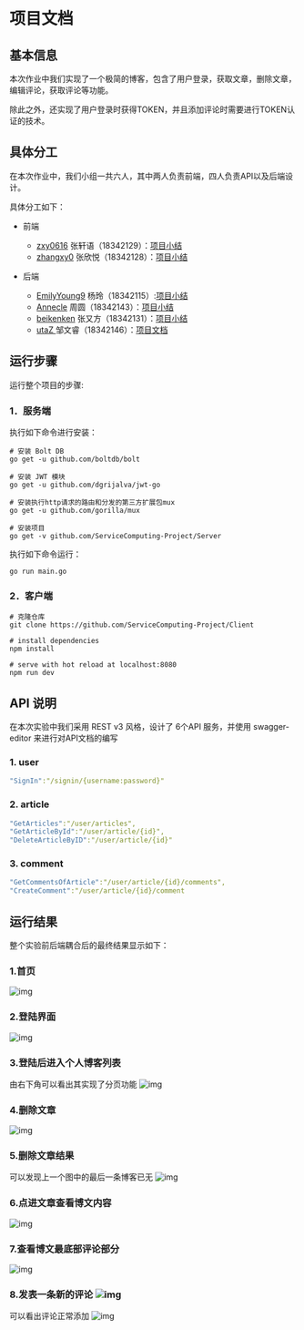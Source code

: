 # 项目文档

## 基本信息

本次作业中我们实现了一个极简的博客，包含了用户登录，获取文章，删除文章，编辑评论，获取评论等功能。

除此之外，还实现了用户登录时获得TOKEN，并且添加评论时需要进行TOKEN认证的技术。

## 具体分工

在本次作业中，我们小组一共六人，其中两人负责前端，四人负责API以及后端设计。

具体分工如下：

- 前端
  - [zxy0616](https://github.com/orgs/ServiceComputing-Project/people/zxy0616) 张轩语（18342129）：[项目小结](https://blog.csdn.net/qq_43233275/article/details/111556495)
  - [zhangxy0](https://github.com/orgs/ServiceComputing-Project/people/zhangxy0) 张欣悦（18342128）：[项目小结](https://blog.csdn.net/weixin_43985359/article/details/111567422)

- 后端
  - [EmilyYoung9](https://github.com/orgs/ServiceComputing-Project/people/EmilyYoung9) 杨玲（18342115）:[项目小结](https://shimo.im/docs/vTYDgPWXqX8QJPKy)
  - [Annecle](https://github.com/orgs/ServiceComputing-Project/people/Annecle)  周圆（18342143）：[项目小结](https://shimo.im/docs/JQW8QhdtX9GCdDxQ/)
  - [beikenken](https://github.com/orgs/ServiceComputing-Project/people/beikenken) 张又方（18342131）：[项目小结](https://blog.csdn.net/weixin_43227340/article/details/111558288)
  - [utaZ ](https://github.com/orgs/ServiceComputing-Project/people/utaZ) 邹文睿（18342146）：[项目文档](https://blog.csdn.net/weixin_45683170/article/details/111563379)



## 运行步骤

运行整个项目的步骤:

### 1．服务端

执行如下命令进行安装：

```
# 安装 Bolt DB
go get -u github.com/boltdb/bolt

# 安装 JWT 模块
go get -u github.com/dgrijalva/jwt-go

# 安装执行http请求的路由和分发的第三方扩展包mux
go get -u github.com/gorilla/mux

# 安装项目
go get -v github.com/ServiceComputing-Project/Server
```

执行如下命令运行：

```
go run main.go
```

### 2．客户端

```
# 克隆仓库
git clone https://github.com/ServiceComputing-Project/Client

# install dependencies
npm install

# serve with hot reload at localhost:8080
npm run dev
```

## API 说明

在本次实验中我们采用 REST v3 风格，设计了 6个API 服务，并使用 swagger-editor 来进行对API文档的编写

### 1. user

```yaml
"SignIn":"/signin/{username:password}"
```

### 2. article

```yaml
"GetArticles":"/user/articles",
"GetArticleById":"/user/article/{id}",
"DeleteArticleByID":"/user/article/{id}"
```

### 3. comment

```yaml
"GetCommentsOfArticle":"/user/article/{id}/comments",
"CreateComment":"/user/article/{id}/comment
```



## 运行结果

整个实验前后端耦合后的最终结果显示如下：

### 1.首页        

![img](https://uploader.shimo.im/f/BCseLre0sllVf8Sw.png!thumbnail)      

### 2.登陆界面       

![img](https://uploader.shimo.im/f/HBJeBKbQgIMCpgha.png!thumbnail)

### 3.登陆后进入个人博客列表

由右下角可以看出其实现了分页功能        ![img](https://uploader.shimo.im/f/RUNefoEfmBwmou9K.png!thumbnail)       

### 4.删除文章        

![img](https://uploader.shimo.im/f/BZ6M6DMtqQMawUQZ.png!thumbnail)

### 5.删除文章结果

可以发现上一个图中的最后一条博客已无        ![img](https://uploader.shimo.im/f/pbhQPeeoCMX1QB9h.png!thumbnail)

### 6.点进文章查看博文内容        

![img](https://uploader.shimo.im/f/dgfNJXBXC7PGkmuu.png!thumbnail)       

### 7.查看博文最底部评论部分       

![img](https://uploader.shimo.im/f/WOzKTo4mEyUARn0t.png!thumbnail)       

### 8.发表一条新的评论        ![img](https://uploader.shimo.im/f/n1b1yzSfM1zPHMdp.png!thumbnail)

可以看出评论正常添加        ![img](https://uploader.shimo.im/f/yZjvY25exak4TNPt.png!thumbnail)      



